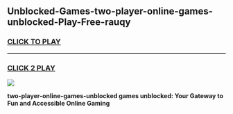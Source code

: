 
## Unblocked-Games-two-player-online-games-unblocked-Play-Free-rauqy
<h3>
<a href="https://premium76.site?title=two-player-online-games-unblocked&ref=09A">CLICK TO PLAY</a></h3>
<hr>

<h3>
<a href="https://premium76.site?title=two-player-online-games-unblocked&ref=09A">CLICK 2 PLAY</a>
  
</h3>

<a href="https://premium76.site?title=two-player-online-games-unblocked&ref=09A"><img src="https://clearcache.store/games.png"></a>


**two-player-online-games-unblocked games unblocked: Your Gateway to Fun and Accessible Online Gaming**

